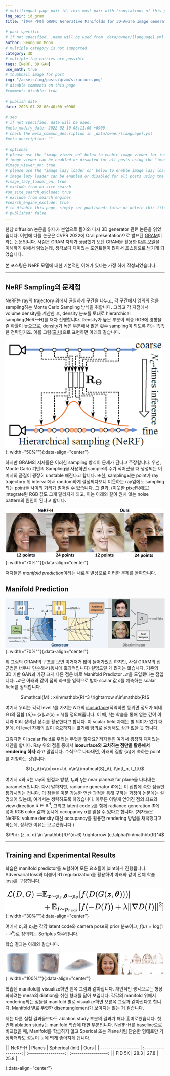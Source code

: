 ```yaml
---
# multilingual page pair id, this must pair with translations of this page. (This name must be unique)
lng_pair: id_gram
title: "[논문 리뷰] GRAM: Generative Manifolds for 3D-Aware Image Generation"

# post specific
# if not specified, .name will be used from _data/owner/[language].yml
author: SeungJun Moon
# multiple category is not supported
category: 3D
# multiple tag entries are possible
tags: [NeRF, 3D GAN]
use_math: true
# thumbnail image for post
img: "/assets/img/posts/gram/structure.png"
# disable comments on this page
#comments_disable: true

# publish date
date: 2023-07-28 00:40:00 +0900

# seo
# if not specified, date will be used.
#meta_modify_date: 2022-02-10 08:11:06 +0900
# check the meta_common_description in _data/owner/[language].yml
#meta_description: ""

# optional
# please use the "image_viewer_on" below to enable image viewer for individual pages or posts (_posts/ or [language]/_posts folders).
# image viewer can be enabled or disabled for all posts using the "image_viewer_posts: true" setting in _data/conf/main.yml.
#image_viewer_on: true
# please use the "image_lazy_loader_on" below to enable image lazy loader for individual pages or posts (_posts/ or [language]/_posts folders).
# image lazy loader can be enabled or disabled for all posts using the "image_lazy_loader_posts: true" setting in _data/conf/main.yml.
#image_lazy_loader_on: true
# exclude from on site search
#on_site_search_exclude: true
# exclude from search engines
#search_engine_exclude: true
# to disable this page, simply set published: false or delete this file
# published: false
---
```


<!-- outline-start -->

한참 diffusion 논문을 읽다가 본업으로 돌아와 다시 3D generator 관련 논문을 읽었습니다. 이번에 다룰 논문은 CVPR 2022에 Oral presentation으로 발표된 [GRAM](https://arxiv.org/abs/2112.08867)이라는 논문입니다. 사실은 GRAM 자체가 궁금했기 보단 GRAM을 활용한 [다른 모델](https://arxiv.org/abs/2210.06465)을 이해하기 위해서 읽었는데, 생각보다 재미있는 포인트들이 많아서 포스팅으로 남기게 되었습니다.

본 포스팅은 NeRF 모델에 대한 기본적인 이해가 있다는 가정 하에 작성되었습니다.

<!-- outline-end -->

***

## NeRF Sampling의 문제점

NeRF는 ray의 trajectory 위에서 균일하게 구간을 나누고, 각 구간에서 임의의 점을 sampling하는 Monte Carlo Sampling 방식을 취합니다. 그리고 각 지점에서 volume density를 계산한 후, density 분포를 토대로 hierarchical sampling(NeRF-H)를 재차 진행합니다. Density가 높은 부분이 최종 RGB에 영향을 줄 확률이 높으므로, density가 높은 부분에서 많은 횟수 sampling이 되도록 하는 똑똑한 전략인거죠. 이를 그림([출처](https://jaminfong.cn/neusample/))으로 표현하면 아래와 같습니다.

![Alt text](/assets/img/posts/gram/sampling_nerf.png){: width="50%""}{:data-align="center"}

하지만 GRAM의 저자들은 이러한 sampling 방식이 문제가 된다고 주장합니다. 우선, Monte Carlo 기반의 Sampling을 사용하면 sample의 수가 적어졌을 때 생성되는 이미지의 품질이 굉장히 unstable 해진다고 합니다. 또한, sampling되는 point가 ray trajectory 위 interval에서 random하게 결정되다보니 이웃하는 ray임에도 sampling되는 point들 사이의 거리가 벌어질 수 있습니다. 그 결과, (이웃한 pixel임에도) integrate된 RGB 값도 크게 달라지게 되고, 이는 아래와 같이 원치 않는 noise pattern의 원인이 된다고 합니다.

![Alt text](/assets/img/posts/gram/noise_nerf.png){: width="70%""}{:data-align="center"}

저자들은 *manifold prediction*이라는 새로운 발상으로 이러한 문제를 돌파합니다.

## Manifold Prediction

![Alt text](/assets/img/posts/gram/structure.png){: width="70%""}{:data-align="center"}

위 그림의 GRAM의 구조를 보면 이거저거 많이 들어가있긴 하지만, 사실 GRAM의 접근법은 너무나 단순해서(동시에 효과적입니다) 설명드릴 게 많지는 않습니다. 기존의 3D 기반 GAN과 가장 크게 다른 점은 바로 Manifold Predictor $\mathcal{M}$을 도입했다는 점입니다. $\mathcal{M}$은 아래와 같이 점의 좌표를 입력으로 받아 scalar 값 $s$를 예측하는 scalar field를 정의합니다.

<div align="center">
$\mathcal{M} : x\in\mathbb{R}^3 \rightarrow s\in\mathbb{R}$
</div>

여기서 우리는 각각 level ${l_i}$를 가지는 $N$개의 [isosurface](https://en.wikipedia.org/wiki/Isosurface)(직역하면 등위면 정도가 되네요)의 집합 $\lbrace S_i\rbrace =$ $\lbrace x\|\mathcal{M}(x)=l_{i}\rbrace$를 정의해줍니다. 이 때, $l_i$는 학습을 통해 얻는 값이 아니라 미리 정의된 상수를 활용한다고 합니다. 이 scalar field 자체는 별 의미가 없기 때문에, 이 level 자체의 값이 중요하지는 않기에 임의로 설정해도 상관 없을 듯 합니다.

그렇다면 이 scalar field로 우리는 무엇을 할까요? 저자들은 여기서 굉장히 재미있는 제안을 합니다. Ray 위의 점들 중에서 **isosurface와 교차하는 점만을 활용해서 rendering 하자** 라고 말입니다. 수식으로 나타내면, 아래의 집합 $\{x_{i}\}$에 속하는 point를 지칭하는 것입니다.

<div align="center">
$\{x_i\}=\{x|x=o+td, x\in\{\mathcal{S}_i\}, t\in[t_n, t_f]\}$
</div>

여기서 $o$와 $d$는 ray의 원점과 방향, $t_n$과 $t_f$는 near plane과 far plane을 나타내는 parameter입니다. 다시 말하지만, radiance generator $\Phi$에는 이 집합에 속한 점들만 통과시키는 겁니다. 이 점들을 미분 가능한 연산 과정을 통해 구하는 과정이 논문에는 설명되어 있는데, 여기서는 생략하도록 하겠습니다. 아무튼 이렇게 얻어진 점의 좌표와 view direction $d\in\mathbb{R}^d$, 그리고 latent code $z$를 함께 radiance generation $\Phi$에 넣어 RGB color 값과 동시에 occupancy $\alpha$를 얻을 수 있다고 합니다. (저자들은 NeRF의 volume density 대신 occupancy를 활용한 rendering 방법을 채택했다고 하는데, 정확한 이유는 모르겠습니다.)

<div align="center">
$\Phi : (z, x, d) \in \mathbb{R}^(d+6) \rightarrow (c,\alpha)\in\mathbb{R}^4$
</div>

***

## Training and Experimental Results

학습은 manifold predictor를 포함하여 모든 요소들이 joint하게 진행됩니다. Adversarial loss와 더불어 R1 regularization를 활용하여 아래와 같이 전체 학습 loss를 구성합니다.

![Alt text](/assets/img/posts/gram/loss.png){: width="30%""}{:data-align="center"}

여기서 $p_{z}$와 $p_\theta$는 각각 latent code와 camera pose의 prior 분포이고, $f(u)=\text{log}(1+e^u)$로 정의되는 Softplus 함수입니다.

학습 결과는 아래와 같습니다.

![Alt text](/assets/img/posts/gram/manifold.png){: width="100%""}{:data-align="center"}

학습된 manifold를 visualize하면 왼쪽 그림과 같아집니다. 개인적인 생각으로는 형상화하려는 mesh의 dilation을 취한 형태를 닮아 보입니다. 각각의 manifold 위에서 rendering되는 점들을 manifold 별로 visualize하면 오른쪽 그림과 같아진다고 합니다. Manifold 별로 뚜렷한 disentanglement가 보이지는 않는 거 같습니다.

저는 다른 실험 결과들보다도 ablation study 부분의 결과가 꽤나 흥미로웠습니다. 첫 번째 ablation study는 manifold 학습에 대한 부분입니다. NeRF-H를 baseline으로 비교했을 때, Manifold를 학습하지 않고 Sperical 또는 Plane처럼 단순한 형태로만 가정하더라도 성능이 눈에 띄게 좋아지게 됩니다.

| | NeRF-H | Planes | Spherical (init) | Ours |
| ------------------- | :------------------: | :------------------: | :------------------: |
| FID 5K               |       28.3       |              27.8 | 25.8 |

{:data-align="center"}